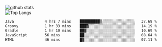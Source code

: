 ![github stats](https://github-readme-stats.vercel.app/api?username=AndreFerreira5&show_icons=true&theme=dark&count_private=true)
<br>
![Top Langs](https://github-readme-stats.vercel.app/api/top-langs/?username=AndreFerreira5&layout=compact&theme=dark)
<br>
<!--START_SECTION:waka-->

```txt
Java              4 hrs 7 mins    █████████▒░░░░░░░░░░░░░░░   37.69 %
Groovy            1 hr 33 mins    ███▓░░░░░░░░░░░░░░░░░░░░░   14.19 %
Gradle            1 hr 10 mins    ██▓░░░░░░░░░░░░░░░░░░░░░░   10.69 %
JavaScript        56 mins         ██░░░░░░░░░░░░░░░░░░░░░░░   08.64 %
HTML              46 mins         █▓░░░░░░░░░░░░░░░░░░░░░░░   07.11 %
```

<!--END_SECTION:waka-->
